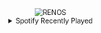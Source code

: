 <div align="center">
<picture>
    <source media="(prefers-color-scheme: dark)" srcset="https://i.ibb.co/QmDn0YD/output-gif.gif">
    <source media="(prefers-color-scheme: light)" srcset="https://i.ibb.co/QmDn0YD/output-gif.gif">
    <img alt="RENOS" src="https://i.ibb.co/QmDn0YD/output-gif.gif">
</picture>
<details>
<summary>Spotify Recently Played</summary>
<img src="https://spotify-recently-played-readme.vercel.app/api?user=31d6d6zerc5ct6kck32na2ozsqf4&unique=1&width=400" alt="Spotify" />
</details>
</div>

<!-- Image deletion URL: https://ibb.co/BsnjkTn/e43326066c5c9b4690861c8850cbcb61 -->